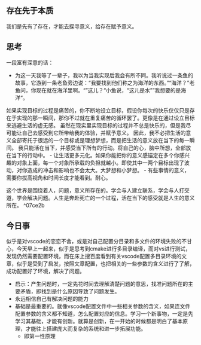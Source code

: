 ## 存在先于本质

我们是先有了存在，才能去探寻意义，给存在赋予意义。
## 思考
一段富有深意的话：
- 为这一天我等了一辈子，我以为当我实现后我会有所不同。我听说过一条鱼的故事，它游到一条老鱼旁边说：“我要找到他们称之为海洋的东西。”“海洋？”老鱼问，你现在就在海洋里啊。“”这儿？“小鱼说，“这儿是水””我想要的是海洋“。

如果实现目标的过程是痛苦的，你不断地设立目标，假设你每次的快乐仅仅只是存在于实现的那一瞬间，那你不过就在重复痛苦的循环罢了。更像是在通过设立目标来逃避生活的虚无感。
虽然在现实里实现目标的过程并不总是快乐的，但是我尽可能让自己去感受到它所带给我的体验，并赋予意义。
因此，我不必把生活的意义全部寄托于很远的一个目标或是理想梦想，而是把生活的意义放在当下的每一瞬间。
我只能活在当下，并感受当下所有的行动。将自己的心，脑中所想，全部放在当下的行动中。
		- 让生活更多元化。如果你能把你的意义感锚定在多个你感兴趣的对象上面，每一个对象所承载的负担就越小。即使其中一两个目标出现了波动，对你造成的冲击和影响也不会太大。大梦想和小梦想。
		- 有些事情的意义，需要你拔高视角和时间长度才能看到。耐心。

这个世界是围绕着人，问题，意义所存在的。学会与人建立联系，学会与人打交道，学会解决问题。人生是奔赴死亡的一个过程，活在当下的感受就是人生的意义所在。 ^07ce2b

## 今日事

似乎是对vscode的恋恋不舍，或是对自己配置分目录和多文件的环境失败的不甘心，今天早上一起来，似乎是思考到cmake进行多目录编译，而对vs进行测试，发现仍然需要配置环境，而在床上搜百度看到有关vscode配置多目录环境的文章，似乎是受到了启发，按照文章配置，也把相关的一些参数的含义进行了了解，成功配置好了环境，解决了问题。
- 启示：产生问题时，一定先花时间去理解清楚问题的意思，找准问题所在的主要矛盾，即找到是什么原因导致了问题发生。
- 永远相信自己有解决问题的能力
- 基础是最重要的。就像vscode配置文件中一些相关参数的含义，如果连文件配置参数的含义都不知道，怎么配置对应的信息。学习一个新事物，一定是先学习其基础，才能有创新。就算是创新，在一开始的时候都是明白了基本原理，才能往上搭建庞大而复杂的系统和进一步拓展功能。
	- 即第一性原理
